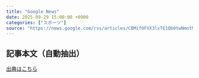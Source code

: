 ```yaml
---
title: "Google News"
date: 2025-09-29 15:00:00 +0900
categories: ["スポーツ"]
source: "https://news.google.com/rss/articles/CBMif0FVX3lxTE1Qb0twNmotMl83aHJRYk5QN3VsTHQ2WC1rSld5T1Q3OFR6UGNiR1VWaVpUVTVqbUdVY3FkbkVUOGdEZ3NnOHVlenV3VHU5bWhBVWFORW8tNmxrZ1RSRjNKN1JyVk1TNkQ3R0JOb0FmMnB1aGVXd0xLVVluVTNCblU?oc=5"
---
```


## 記事本文（自動抽出）
<body class="y0K44d EA71Tc" id="readabilityBody"></body>

[出典はこちら](https://news.google.com/rss/articles/CBMif0FVX3lxTE1Qb0twNmotMl83aHJRYk5QN3VsTHQ2WC1rSld5T1Q3OFR6UGNiR1VWaVpUVTVqbUdVY3FkbkVUOGdEZ3NnOHVlenV3VHU5bWhBVWFORW8tNmxrZ1RSRjNKN1JyVk1TNkQ3R0JOb0FmMnB1aGVXd0xLVVluVTNCblU?oc=5)

